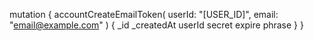 mutation {
    accountCreateEmailToken(
        userId: "[USER_ID]",
        email: "email@example.com"
    ) {
        _id
        _createdAt
        userId
        secret
        expire
        phrase
    }
}
